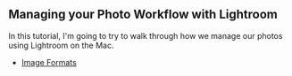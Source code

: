 ## Managing your Photo Workflow with Lightroom
In this tutorial, I'm going to try to walk through how we manage our photos using Lightroom on the Mac. 

* [Image Formats](mikenorton/ImageFormats.md)
